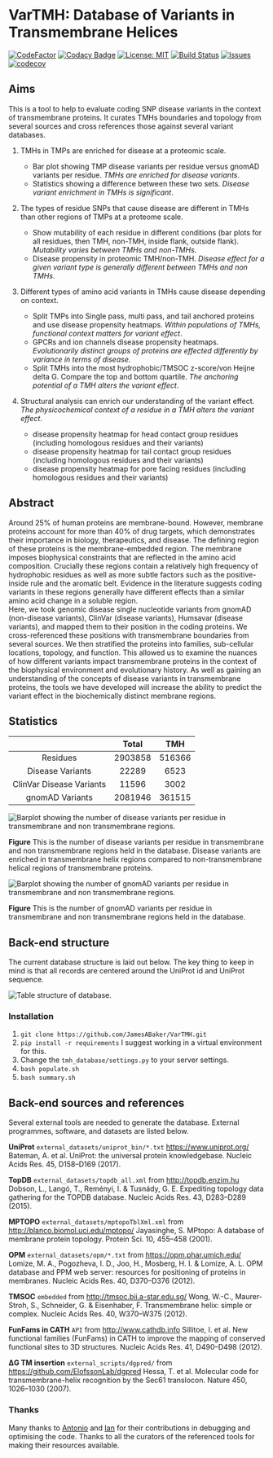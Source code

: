 # VarTMH: Database of Variants in Transmembrane Helices

[![CodeFactor](https://www.codefactor.io/repository/github/jamesabaker/vartmh/badge)](https://www.codefactor.io/repository/github/jamesabaker/vartmh)
[![Codacy Badge](https://api.codacy.com/project/badge/Grade/ac036f69485141a78b329ea35656ce03)](https://www.codacy.com?utm_source=github.com&utm_medium=referral&utm_content=JamesABaker/Tip-Top-Table&utm_campaign=Badge_Grade)
[![License: MIT](https://img.shields.io/badge/License-MIT-yellow.svg)](https://opensource.org/licenses/MIT)
[![Build Status](https://travis-ci.com/JamesABaker/Tip-Top-Table.svg?token=Ge7HGfcCxBUTsSpxLzMX&branch=master)](https://travis-ci.com/JamesABaker/Tip-Top-Table.svg?token=Ge7HGfcCxBUTsSpxLzMX&branch=master)
[![Issues](https://img.shields.io/github/issues/JamesABaker/Tip-Top-Table.svg)](https://img.shields.io/github/issues/:user/:repo.svg)
[![codecov](https://codecov.io/gh/JamesABaker/VarTMH/branch/master/graph/badge.svg?token=Ld0dUBNPRe)](https://codecov.io/gh/JamesABaker/VarTMH)

## Aims

This is a tool to help to evaluate coding SNP disease variants in the context of transmembrane proteins.
It curates TMHs boundaries and topology from several sources and cross references those against several variant databases.

1.  TMHs in TMPs are enriched for disease at a proteomic scale.

    -   Bar plot showing TMP disease variants per residue versus gnomAD variants per residue. _TMHs are enriched for disease variants_.
    -   Statistics showing a difference between these two sets. _Disease variant enrichment in TMHs is significant_.

2.  The types of residue SNPs that cause disease are different in TMHs than other regions of TMPs at a proteome scale.

    -   Show mutability of each residue in different conditions (bar plots for all residues, then TMH, non-TMH, inside flank, outside flank). _Mutability varies between TMHs and non-TMHs_.
    -   Disease propensity in proteomic TMH/non-TMH. _Disease effect for a given variant type is generally different between TMHs and non TMHs_.

3.  Different types of amino acid variants in TMHs cause disease depending on context.

    -   Split TMPs into Single pass, multi pass, and tail anchored proteins and use disease propensity heatmaps. _Within populations of TMHs, functional context matters for variant effect_.
    -   GPCRs and ion channels disease propensity heatmaps. _Evolutionarily distinct groups of proteins are effected differently by variance in terms of disease_.
    -   Split TMHs into the most hydrophobic/TMSOC z-score/von Heijne delta G. Compare the top and bottom quartile. _The anchoring potential of a TMH alters the variant effect_.

4.  Structural analysis can enrich our understanding of the variant effect. _The physicochemical context of a residue in a TMH alters the variant effect_.

    -   disease propensity heatmap for head contact group residues (including homologous residues and their variants)
    -   disease propensity heatmap for tail contact group residues (including homologous residues and their variants)
    -   disease propensity heatmap for pore facing residues (including homologous residues and their variants)

## Abstract

Around 25% of human proteins are membrane-bound.
However, membrane proteins account for more than 40% of drug targets, which demonstrates their importance in biology, therapeutics, and disease.
The defining region of these proteins is the membrane-embedded region.
The membrane imposes biophysical constraints that are reflected in the amino acid composition.
Crucially these regions contain a relatively high frequency of hydrophobic residues as well as more subtle factors such as the positive-inside rule and the aromatic belt.
Evidence in the literature suggests coding variants in these regions generally have different effects than a similar amino acid change in a soluble region.  
Here, we took genomic disease single nucleotide variants from gnomAD (non-disease variants), ClinVar (disease variants), Humsavar (disease variants), and mapped them to their position in the coding proteins.
We cross-referenced these positions with transmembrane boundaries from several sources.
We then stratified the proteins into families, sub-cellular locations, topology, and function.
This allowed us to examine the nuances of how different variants impact transmembrane proteins in the context of the biophysical environment and evolutionary history.
As well as gaining an understanding of the concepts of disease variants in transmembrane proteins, the tools we have developed will increase the ability to predict the variant effect in the biochemically distinct membrane regions.

## Statistics

|                          |  Total  |   TMH  |
| :----------------------: | :-----: | :----: |
|         Residues         | 2903858 | 516366 |
|     Disease Variants     |  22289  |  6523  |
| ClinVar Disease Variants |  11596  |  3002  |
|      gnomAD Variants     | 2081946 | 361515 |

![Barplot showing the number of disease variants per residue in transmembrane and non transmembrane regions.](images_public/TMP_disease_variants.png)

**Figure** This is the number of disease variants per residue in transmembrane and non transmembrane regions held in the database. Disease variants are enriched in transmembrane helix regions compared to non-transmembrane helical regions of transmembrane proteins.

![Barplot showing the number of gnomAD variants per residue in transmembrane and non transmembrane regions.](images_public/TMP_gnomAD_variants.png)

**Figure** This is the number of gnomAD variants per residue in transmembrane and non transmembrane regions held in the database.

## Back-end structure

The current database structure is laid out below. The key thing to keep in mind is that all records are centered around the UniProt id and UniProt sequence.

![Table structure of database.](images_public/graph.png)

### Installation

1.  `git clone https://github.com/JamesABaker/VarTMH.git`
2.  `pip install -r requirements` I suggest working in a virtual environment for this.
3.  Change the `tmh_database/settings.py` to your server settings.
4.  `bash populate.sh`
5.  `bash summary.sh`

## Back-end sources and references

Several external tools are needed to generate the database. External programmes, software, and datasets are listed below.

**UniProt** `external_datasets/uniprot_bin/*.txt` <https://www.uniprot.org/> Bateman, A. et al. UniProt: the universal protein knowledgebase. Nucleic Acids Res. 45, D158–D169 (2017).

**TopDB** `external_datasets/topdb_all.xml` from <http://topdb.enzim.hu> Dobson, L., Langó, T., Reményi, I. & Tusnády, G. E. Expediting topology data gathering for the TOPDB database. Nucleic Acids Res. 43, D283–D289 (2015).

**MPTOPO** `external_datasets/mptopoTblXml.xml` from <http://blanco.biomol.uci.edu/mptopo/> Jayasinghe, S. MPtopo: A database of membrane protein topology. Protein Sci. 10, 455–458 (2001).

**OPM** `external_datasets/opm/*.txt` from <https://opm.phar.umich.edu/> Lomize, M. A., Pogozheva, I. D., Joo, H., Mosberg, H. I. & Lomize, A. L. OPM database and PPM web server: resources for positioning of proteins in membranes. Nucleic Acids Res. 40, D370–D376 (2012).

**TMSOC** `embedded` from <http://tmsoc.bii.a-star.edu.sg/> Wong, W.-C., Maurer-Stroh, S., Schneider, G. & Eisenhaber, F. Transmembrane helix: simple or complex. Nucleic Acids Res. 40, W370–W375 (2012).

<!--
**CD-HIT** from <https://github.com/weizhongli/cdhit> Huang, Y., Niu, B., Gao, Y., Fu, L. & Li, W. CD-HIT Suite: A web server for clustering and comparing biological sequences. Bioinformatics 26, 680–682 (2010).
-->

**FunFams in CATH** `API` from <http://www.cathdb.info> Sillitoe, I. et al. New functional families (FunFams) in CATH to improve the mapping of conserved functional sites to 3D structures. Nucleic Acids Res. 41, D490–D498 (2012).

**ΔG TM insertion** `external_scripts/dgpred/` from <https://github.com/ElofssonLab/dgpred> Hessa, T. et al. Molecular code for transmembrane-helix recognition by the Sec61 translocon. Nature 450, 1026–1030 (2007).

### Thanks

Many thanks to [Antonio](https://github.com/jose-mr) and [Ian](https://github.com/sillitoe) for their contributions in debugging and optimising the code. Thanks to all the curators of the referenced tools for making their resources available.
